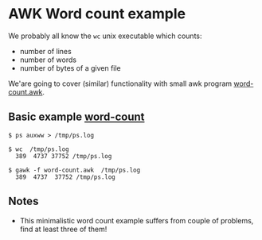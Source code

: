 # AWK Word count example

We probably all know the `wc` unix executable which counts:
 * number of lines
 * number of words
 * number of bytes
 of a given file

We'are going to cover (similar) functionality with small awk program [word-count.awk](word-count.awk).

## Basic example [word-count](word-count.awk)

```
$ ps auxww > /tmp/ps.log

$ wc  /tmp/ps.log
  389  4737 37752 /tmp/ps.log

$ gawk -f word-count.awk  /tmp/ps.log
  389  4737  37752 /tmp/ps.log
```

## Notes
 * This minimalistic word count example suffers from couple of problems, find at least three of them!
